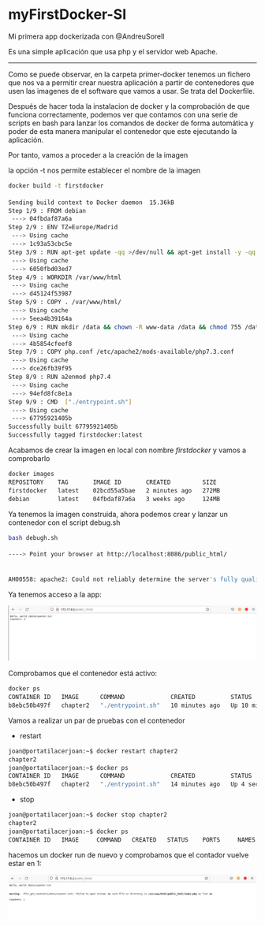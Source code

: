 # myFirstDocker-SI

Mi primera app dockerizada con @AndreuSorell

Es una simple aplicación que usa php y el servidor web Apache.

<hr>

Como se puede observar, en la carpeta primer-docker tenemos un fichero que nos va a permitir crear nuestra aplicación a partir de contenedores que usen las imagenes de el software que vamos a usar. Se trata del Dockerfile.

Después de hacer toda la instalacion de docker y la comprobación de que funciona correctamente, podemos ver que contamos con una serie de scripts en bash para lanzar los comandos de docker de forma automática y poder de esta manera manipular el contenedor que este ejecutando la aplicación.

Por tanto, vamos a proceder a la creación de la imagen

la opción -t nos permite establecer el nombre de la imagen

``` bash
docker build -t firstdocker

Sending build context to Docker daemon  15.36kB
Step 1/9 : FROM debian
 ---> 04fbdaf87a6a
Step 2/9 : ENV TZ=Europe/Madrid
 ---> Using cache
 ---> 1c93a53cbc5e
Step 3/9 : RUN apt-get update -qq >/dev/null && apt-get install -y -qq procps telnet apache2 php7.4 -qq >/dev/null
 ---> Using cache
 ---> 6050fbd03ed7
Step 4/9 : WORKDIR /var/www/html
 ---> Using cache
 ---> d45124f53987
Step 5/9 : COPY . /var/www/html/
 ---> Using cache
 ---> 5eea4b39164a
Step 6/9 : RUN mkdir /data && chown -R www-data /data && chmod 755 /data & chmod 775 -R /var/www/html/
 ---> Using cache
 ---> 4b5854cfeef8
Step 7/9 : COPY php.conf /etc/apache2/mods-available/php7.3.conf
 ---> Using cache
 ---> dce26fb39f95
Step 8/9 : RUN a2enmod php7.4
 ---> Using cache
 ---> 94efd8fc8e1a
Step 9/9 : CMD  ["./entrypoint.sh"]
 ---> Using cache
 ---> 67795921405b
Successfully built 67795921405b
Successfully tagged firstdocker:latest
```

Acabamos de crear la imagen en local con nombre <i>firstdocker</i> y vamos a comprobarlo

``` bash
docker images
REPOSITORY    TAG       IMAGE ID       CREATED         SIZE
firstdocker   latest    02bcd55a5bae   2 minutes ago   272MB
debian        latest    04fbdaf87a6a   3 weeks ago     124MB
```
Ya tenemos la imagen construida, ahora podemos crear y lanzar un contenedor con el script debug.sh

``` bash
bash debugh.sh

----> Point your browser at http://localhost:8086/public_html/


AH00558: apache2: Could not reliably determine the server's fully qualified domain name, using 172.17.0.2. Set the 'ServerName' directive globally to suppress this message

```


Ya tenemos acceso a la app:

<img src="./images/counter.png"></img>



Comprobamos que el contenedor está activo:


``` bash
docker ps
CONTAINER ID   IMAGE      COMMAND             CREATED          STATUS          PORTS                                   NAMES
b8ebc50b497f   chapter2   "./entrypoint.sh"   10 minutes ago   Up 10 minutes   0.0.0.0:8086->80/tcp, :::8086->80/tcp   chapter2

```

Vamos a realizar un par de pruebas con el contenedor

- restart

``` bash
joan@portatilacerjoan:~$ docker restart chapter2
chapter2
joan@portatilacerjoan:~$ docker ps
CONTAINER ID   IMAGE      COMMAND             CREATED          STATUS         PORTS                                   NAMES
b8ebc50b497f   chapter2   "./entrypoint.sh"   14 minutes ago   Up 4 seconds   0.0.0.0:8086->80/tcp, :::8086->80/tcp   chapter2

```

- stop

``` bash 
joan@portatilacerjoan:~$ docker stop chapter2
chapter2
joan@portatilacerjoan:~$ docker ps 
CONTAINER ID   IMAGE     COMMAND   CREATED   STATUS    PORTS     NAMES

```

hacemos un docker run de nuevo y comprobamos que el contador vuelve estar en 1:

<img src="./images/counterStart.png"></img>



